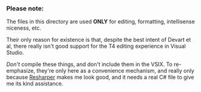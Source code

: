 ﻿### Please note:

The files in this directory are used **ONLY** for editing, formatting, intellisense niceness, etc. 

Their only reason for existence is that, despite the best intent of Devart et al, there really isn't good 
support for the T4 editing experience in Visual Studio.

*Don't* compile these things, and don't include them in the VSIX.
To re-emphasize, they're only here as a convenience mechanism, and really only because [Resharper](https://www.jetbrains.com/resharper/) makes me look good,
and it needs a real C# file to give me its kind assistance.

